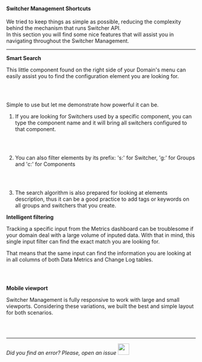 #### Switcher Management Shortcuts

We tried to keep things as simple as possible, reducing the complexity behind the mechanism that runs Switcher API.
</br>In this section you will find some nice features that will assist you in navigating throughout the Switcher Management.


* * *

  **Smart Search**

  This little component found on the right side of your Domain's menu can easily assist you to find the configuration element you are looking for.

  <img src="[$ASSETS_LOCATION]/documentation/images/shortcuts/smart_search.gif" class="image-style shadow" alt=""/><p><br/>

  Simple to use but let me demonstrate how powerful it can be.

  1. If you are looking for Switchers used by a specific component, you can type the component name and it will bring all switchers configured to that component.

  <img src="[$ASSETS_LOCATION]/documentation/images/shortcuts/smart_search_component.gif" class="image-style shadow" alt=""/><p><br/>

  2. You can also filter elements by its prefix: 's:' for Switcher, 'g:' for Groups and 'c:' for Components

  <img src="[$ASSETS_LOCATION]/documentation/images/shortcuts/smart_search_prefix.gif" class="image-style shadow" alt=""/><p><br/>

  3. The search algorithm is also prepared for looking at elements description, thus it can be a good practice to add tags or keywords on all groups and switchers that you create.

  **Intelligent filtering**

  Tracking a specific input from the Metrics dashboard can be troublesome if your domain deal with a large volume of inputed data.
  With that in mind, this single input filter can find the exact match you are looking for.
  
  That means that the same input can find the information you are looking at in all columns of both Data Metrics and Change Log tables.

  <img src="[$ASSETS_LOCATION]/documentation/images/shortcuts/shortcuts_datafilter.jpg" class="image-style shadow" alt=""/><p><br/>

  **Mobile viewport**

  Switcher Management is fully responsive to work with large and small viewports. Considering these variations, we built the best and simple layout for both scenarios.

  <img src="[$ASSETS_LOCATION]/documentation/images/shortcuts/shortcuts_mobile.gif" class="image-style shadow" alt=""/><p><br/>
* * *

*Did you find an error? Please, open an issue*
<a href="https://github.com/switcherapi/switcher-management/issues/new?title=fix:+[shortcuts.md]+-+[INSERT+SHORT+DESCRIPTION]" target="_blank">
    <img src="[$ASSETS_LOCATION]\github.svg" style="width: 30px;">
</a> 

